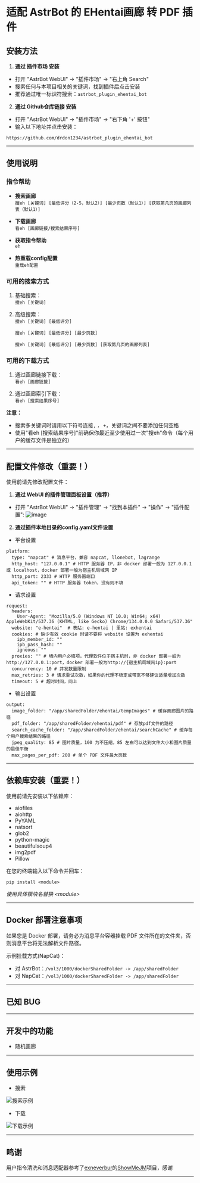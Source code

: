 # 适配 AstrBot 的 EHentai画廊 转 PDF 插件

## 安装方法

1. **通过 插件市场 安装**  
- 打开 "AstrBot WebUI" -> "插件市场" -> "右上角 Search"  
- 搜索任何与本项目相关的关键词，找到插件后点击安装
- 推荐通过唯一标识符搜索：```astrbot_plugin_ehentai_bot```

2. **通过 Github仓库链接 安装**  
- 打开 "AstrBot WebUI" -> "插件市场" -> "右下角 '+' 按钮"  
- 输入以下地址并点击安装：
```
https://github.com/drdon1234/astrbot_plugin_ehentai_bot
```

---

## 使用说明

### 指令帮助

- **搜索画廊**  
```搜eh [关键词] [最低评分（2-5，默认2）] [最少页数（默认1）] [获取第几页的画廊列表（默认1）]```

- **下载画廊**  
```看eh [画廊链接/搜索结果序号]```

- **获取指令帮助**  
```eh```

- **热重载config配置**  
```重载eh配置```

### 可用的搜索方式

1. 基础搜索：  
```搜eh [关键词]```

2. 高级搜索：  
```搜eh [关键词] [最低评分]```
 
    ```搜eh [关键词] [最低评分] [最少页数]```
   
    ```搜eh [关键词] [最低评分] [最少页数] [获取第几页的画廊列表]```

### 可用的下载方式

1. 通过画廊链接下载：  
```看eh [画廊链接]```

2. 通过画廊索引下载：  
```看eh [搜索结果序号]```

**注意：**  
- 搜索多关键词时请用以下符号连接`,` `，` `+`，关键词之间不要添加任何空格
- 使用"看eh [搜索结果序号]"前确保你最近至少使用过一次"搜eh"命令（每个用户的缓存文件是独立的）

---

## 配置文件修改（重要！）

使用前请先修改配置文件：

1. **通过 WebUI 的插件管理面板设置（推荐）**
- 打开 "AstrBot WebUI" -> "插件管理" -> "找到本插件" -> "操作" -> "插件配置":
![image](https://github.com/user-attachments/assets/7243910c-e233-4fd6-aabf-6c7193cd30ff)

2. **通过插件本地目录的config.yaml文件设置**
- 平台设置
```
platform:
  type: "napcat" # 消息平台，兼容 napcat, llonebot, lagrange
  http_host: "127.0.0.1" # HTTP 服务器 IP，非 docker 部署一般为 127.0.0.1 或 localhost，docker 部署一般为宿主机局域网 IP
  http_port: 2333 # HTTP 服务器端口
  api_token: "" # HTTP 服务器 token，没有则不填
```

- 请求设置
```
request:
  headers:
    User-Agent: "Mozilla/5.0 (Windows NT 10.0; Win64; x64) AppleWebKit/537.36 (KHTML, like Gecko) Chrome/134.0.0.0 Safari/537.36"
  website: "e-hentai"  # 表站: e-hentai | 里站: exhentai
  cookies: # 缺少有效 cookie 时请不要将 website 设置为 exhentai
    ipb_member_id: ""
    ipb_pass_hash: ""
    igneous: ""
  proxies: "" # 墙内用户必填项，代理软件位于宿主机时，非 docker 部署一般为http://127.0.0.1:port，docker 部署一般为http://{宿主机局域网ip}:port
  concurrency: 10 # 并发数量限制
  max_retries: 3 # 请求重试次数，如果你的代理不稳定或带宽不够建议适量增加次数
  timeout: 5 # 超时时间，同上
```

- 输出设置
```
output:
  image_folder: "/app/sharedFolder/ehentai/tempImages" # 缓存画廊图片的路径
  pdf_folder: "/app/sharedFolder/ehentai/pdf" # 存放pdf文件的路径
  search_cache_folder: "/app/sharedFolder/ehentai/searchCache" # 缓存每个用户搜索结果的路径
  jpeg_quality: 85 # 图片质量，100 为不压缩，85 左右可以达到文件大小和图片质量的最佳平衡
  max_pages_per_pdf: 200 # 单个 PDF 文件最大页数
```

---

## 依赖库安装（重要！）

使用前请先安装以下依赖库：
- aiofiles
- aiohttp
- PyYAML
- natsort
- glob2
- python-magic
- beautifulsoup4
- img2pdf
- Pillow

在您的终端输入以下命令并回车：
```
pip install <module>
```
*使用具体模块名替换 &lt;module&gt;*

---

## Docker 部署注意事项

如果您是 Docker 部署，请务必为消息平台容器挂载 PDF 文件所在的文件夹，否则消息平台将无法解析文件路径。

示例挂载方式(NapCat)：
- 对 AstrBot：`/vol3/1000/dockerSharedFolder -> /app/sharedFolder`
- 对 NapCat：`/vol3/1000/dockerSharedFolder -> /app/sharedFolder`

---

## 已知 BUG

---

## 开发中的功能

- 随机画廊

---

## 使用示例
- 搜索  

![搜索示例](https://github.com/user-attachments/assets/68f7c828-5891-4b2e-abc3-f17e3b57eb37)

- 下载  

![下载示例](https://github.com/user-attachments/assets/f5f6085a-078c-4235-9bff-51e635bba3d6)

---

## 鸣谢

用户指令清洗和消息适配器参考了[exneverbur](https://github.com/exneverbur)的[ShowMeJM](https://github.com/exneverbur/ShowMeJM)项目，感谢

---
